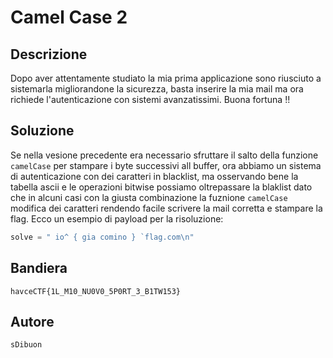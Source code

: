 # Camel Case 2

## Descrizione

Dopo aver attentamente studiato la mia prima applicazione sono riusciuto a sistemarla migliorandone la sicurezza, basta inserire la mia mail ma ora richiede l'autenticazione con sistemi avanzatissimi.
Buona fortuna !!

## Soluzione

Se nella vesione precedente era necessario sfruttare il salto della funzione `camelCase` per stampare i byte successivi all buffer, ora abbiamo un sistema di autenticazione con dei caratteri in blacklist, ma osservando bene la tabella ascii e le operazioni bitwise possiamo oltrepassare la blaklist dato che in alcuni casi con la giusta combinazione la fuznione `camelCase` modifica dei caratteri rendendo facile scrivere la mail corretta e stampare la flag.
Ecco un esempio di payload per la risoluzione:

```python
solve = " io^ { gia comino } `flag.com\n"
```

## Bandiera
```
havceCTF{1L_M10_NU0V0_5P0RT_3_B1TW153}
```

## Autore

```
sDibuon
```
